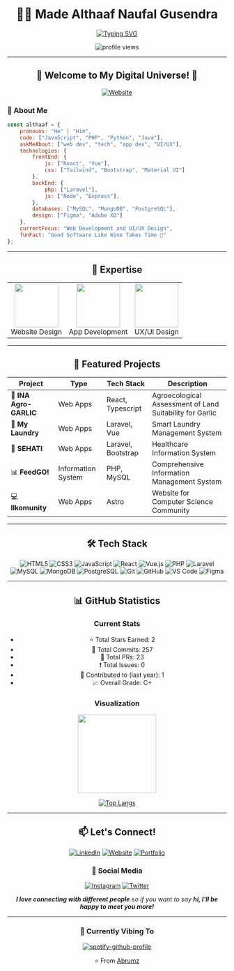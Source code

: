 <div align="center">
  
# 👨‍💻 Made Althaaf Naufal Gusendra

[![Typing SVG](https://readme-typing-svg.herokuapp.com?font=Fira+Code&pause=1000&color=2196F3&center=true&vCenter=true&width=435&lines=Web+Developer;Computer+Science+Student;Good+Software+Like+Wine+Takes+Time)](https://git.io/typing-svg)

<p align="center">
  <img src="https://komarev.com/ghpvc/?username=Abrumz&label=Profile%20views&color=0e75b6&style=flat" alt="profile views" />
</p>

</div>

---

<div align="center">

## 🌟 Welcome to My Digital Universe! 🌟

[![Website](https://img.shields.io/badge/Website-porto.gusendra.site-blue?style=for-the-badge&logo=google-chrome)](https://porto.gusendra.site)

</div>

### 🚀 About Me

```javascript
const althaaf = {
    pronouns: "He" | "Him",
    code: ["JavaScript", "PHP", "Python", "Java"],
    askMeAbout: ["web dev", "tech", "app dev", "UI/UX"],
    technologies: {
        frontEnd: {
            js: ["React", "Vue"],
            css: ["Tailwind", "Bootstrap", "Material UI"]
        },
        backEnd: {
            php: ["Laravel"],
            js: ["Node", "Express"],
        },
        databases: ["MySQL", "MongoDB", "PostgreSQL"],
        design: ["Figma", "Adobe XD"]
    },
    currentFocus: "Web Development and UI/UX Design",
    funFact: "Good Software Like Wine Takes Time 🍷"
};
```

---

<div align="center">

## 🎯 Expertise

</div>

<table align="center">
  <tr>
    <td align="center">
      <img src="https://media.giphy.com/media/QssGEmpkyEOhBCb7e1/giphy.gif" width="100">
      <br>Website Design
    </td>
    <td align="center">
      <img src="https://media.giphy.com/media/lP8xu5t2DLGG045H8F/giphy.gif" width="100">
      <br>App Development
    </td>
    <td align="center">
      <img src="https://media.giphy.com/media/3oEjI6SIIHBdRxXI40/giphy.gif" width="100">
      <br>UX/UI Design
    </td>
  </tr>
</table>

---

<div align="center">

## 🎨 Featured Projects

</div>

<div align="center">

| Project | Type | Tech Stack | Description |
|---------|------|------------|-------------|
| 🌱 **INA Agro-GARLIC** | Web Apps | React, Typescript | Agroecological Assessment of Land Suitability for Garlic |
| 🧺 **My Laundry** | Web Apps | Laravel, Vue | Smart Laundry Management System |
| 🏥 **SEHATI** | Web Apps | Laravel, Bootstrap | Healthcare Information System |
| 📊 **FeedGO!** | Information System | PHP, MySQL | Comprehensive Information Management System |
| 💻 **Ilkomunity** | Web Apps | Astro | Website for Computer Science Community |

</div>

---

<div align="center">

## 🛠️ Tech Stack

![HTML5](https://img.shields.io/badge/-HTML5-E34F26?style=flat-square&logo=html5&logoColor=white)
![CSS3](https://img.shields.io/badge/-CSS3-1572B6?style=flat-square&logo=css3)
![JavaScript](https://img.shields.io/badge/-JavaScript-black?style=flat-square&logo=javascript)
![React](https://img.shields.io/badge/-React-black?style=flat-square&logo=react)
![Vue.js](https://img.shields.io/badge/-Vue.js-4FC08D?style=flat-square&logo=vue.js&logoColor=white)
![PHP](https://img.shields.io/badge/-PHP-777BB4?style=flat-square&logo=php&logoColor=white)
![Laravel](https://img.shields.io/badge/-Laravel-FF2D20?style=flat-square&logo=laravel&logoColor=white)
![MySQL](https://img.shields.io/badge/-MySQL-4479A1?style=flat-square&logo=mysql&logoColor=white)
![MongoDB](https://img.shields.io/badge/-MongoDB-47A248?style=flat-square&logo=mongodb&logoColor=white)
![PostgreSQL](https://img.shields.io/badge/-PostgreSQL-336791?style=flat-square&logo=postgresql&logoColor=white)
![Git](https://img.shields.io/badge/-Git-black?style=flat-square&logo=git)
![GitHub](https://img.shields.io/badge/-GitHub-181717?style=flat-square&logo=github)
![VS Code](https://img.shields.io/badge/-VS%20Code-007ACC?style=flat-square&logo=visual-studio-code)
![Figma](https://img.shields.io/badge/-Figma-F24E1E?style=flat-square&logo=figma&logoColor=white)

</div>

---

<div align="center">

## 📊 GitHub Statistics

### Current Stats
- ⭐ Total Stars Earned: 2
- 📝 Total Commits: 257
- 🔄 Total PRs: 23
- ❗ Total Issues: 0
- 🤝 Contributed to (last year): 1
- 📈 Overall Grade: C+

### Visualization

<img height="180em" src="https://github-readme-stats.vercel.app/api?username=Abrumz&show_icons=true&hide_border=true&&count_private=true&include_all_commits=true&theme=tokyonight" />


[![Top Langs](https://github-readme-stats.vercel.app/api/top-langs/?username=Abrumz&layout=compact&theme=tokyonight&hide_border=true)](https://github.com/Abrumz)

</div>

---

<div align="center">

## 📫 Let's Connect!

[![LinkedIn](https://img.shields.io/badge/LinkedIn-0077B5?style=for-the-badge&logo=linkedin&logoColor=white)](https://www.linkedin.com/in/made-althaaf/)
[![Website](https://img.shields.io/badge/Website-porto.gusendra.site-blue?style=for-the-badge&logo=google-chrome)](https://porto.gusendra.site)
[![Portfolio](https://img.shields.io/badge/Portfolio-Visit%20Now-success?style=for-the-badge&logo=files)](https://porto.gusendra.site/portfolio)

### 📱 Social Media
[![Instagram](https://img.shields.io/badge/Instagram-E4405F?style=for-the-badge&logo=instagram&logoColor=white)](https://instagram.com/althaafnaufal)
[![Twitter](https://img.shields.io/badge/Twitter-1DA1F2?style=for-the-badge&logo=twitter&logoColor=white)](https://twitter.com/althaafnaufal)

<em><b>I love connecting with different people</b> so if you want to say <b>hi, I'll be happy to meet you more!</b></em>

</div>

---

<div align="center">

### 🎵 Currently Vibing To
[![spotify-github-profile](https://spotify-github-profile.kittinanx.com/api/view?uid=21qr2yldwuxai4chdhekagsjq&cover_image=true&theme=default&show_offline=false&background_color=121212&interchange=true&bar_color=53b14f&bar_color_cover=true)](https://spotify-github-profile.kittinanx.com/api/view?uid=21qr2yldwuxai4chdhekagsjq&redirect=true)



⭐️ From [Abrumz](https://github.com/Abrumz)

</div>
